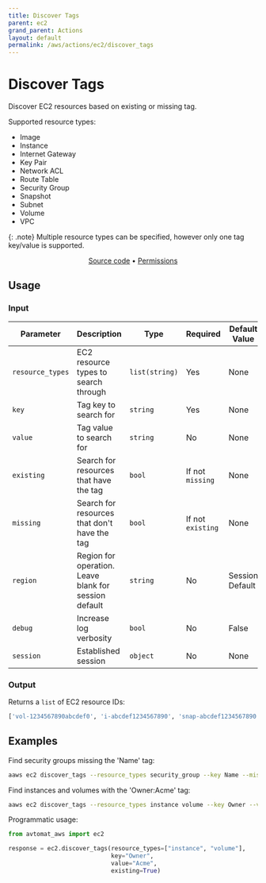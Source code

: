 ```yaml
---
title: Discover Tags
parent: ec2
grand_parent: Actions
layout: default
permalink: /aws/actions/ec2/discover_tags
---
```


# Discover Tags

Discover EC2 resources based on existing or missing tag.

Supported resource types:

- Image
- Instance
- Internet Gateway
- Key Pair
- Network ACL
- Route Table
- Security Group
- Snapshot
- Subnet
- Volume
- VPC

{: .note}
Multiple resource types can be specified, however only one tag key/value is supported.

<p align="center">
   <a href="https://github.com/avtomat-hub/avtomat-aws/tree/main/avtomat_aws/ec2/discover_tags.py">Source code</a> •
   <a href="/aws/permissions/ec2/discover_tags">Permissions</a>
</p>

## Usage

### Input

| Parameter        | Description                                           | Type           | Required          | Default Value   |
|------------------|-------------------------------------------------------|----------------|-------------------|-----------------|
| `resource_types` | EC2 resource types to search through                  | `list(string)` | Yes               | None            |
| `key`            | Tag key to search for                                 | `string`       | Yes               | None            |
| `value`          | Tag value to search for                               | `string`       | No                | None            |
| `existing`       | Search for resources that have the tag                | `bool`         | If not `missing`  | None            |
| `missing`        | Search for resources that don't have the tag          | `bool`         | If not `existing` | None            |
| `region`         | Region for operation. Leave blank for session default | `string`       | No                | Session Default |
| `debug`          | Increase log verbosity                                | `bool`         | No                | False           |
| `session`        | Established session                                   | `object`       | No                | None            |

### Output

Returns a `list` of EC2 resource IDs:

```python
['vol-1234567890abcdef0', 'i-abcdef1234567890', 'snap-abcdef1234567890']
```

## Examples

Find security groups missing the 'Name' tag:

```bash
aaws ec2 discover_tags --resource_types security_group --key Name --missing
```

Find instances and volumes with the 'Owner:Acme' tag:

```bash
aaws ec2 discover_tags --resource_types instance volume --key Owner --value Acme --existing
```

Programmatic usage:

```python
from avtomat_aws import ec2

response = ec2.discover_tags(resource_types=["instance", "volume"],
                             key="Owner",
                             value="Acme",
                             existing=True)
```
